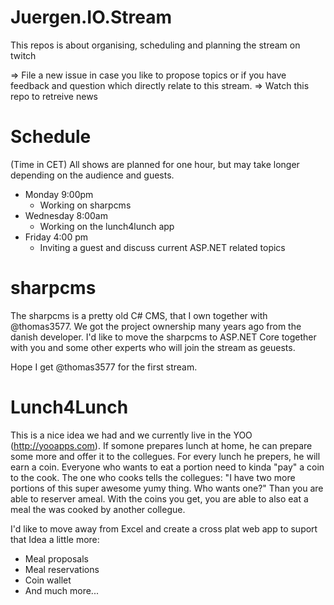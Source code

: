 # Juergen.IO.Stream
This repos is about organising, scheduling and planning the stream on twitch 

=> File a new issue in case you like to propose topics or if you have feedback and question which directly relate to this stream.
=> Watch this repo to retreive news 

# Schedule
(Time in CET)
All shows are planned for one hour, but may take longer depending on the audience and guests.
* Monday 9:00pm
  * Working on sharpcms
* Wednesday 8:00am
  * Working on the lunch4lunch app
* Friday 4:00 pm
  * Inviting a guest and discuss current  ASP.NET  related topics 

# sharpcms
The sharpcms is a pretty old C# CMS, that I own together with @thomas3577. We got the project ownership many years ago from the danish developer. I'd like to move the sharpcms to ASP.NET Core together with you and some other experts who will join the stream as geuests.

Hope I get @thomas3577 for the first stream.

# Lunch4Lunch
This is a nice idea we had and we currently live in the YOO (http://yooapps.com). If somone prepares lunch at home, he can prepare some more and offer it to the collegues. For every lunch he prepers, he will earn a coin. Everyone who wants to eat a portion need to kinda "pay" a coin to the cook. The one who cooks tells the collegues: "I have two more portions of this super awesome yumy thing. Who wants one?" Than you are able to reserver ameal. With the coins you get, you are able to also eat a meal the was cooked by another collegue.

I'd like to move away from Excel and create a cross plat web app to suport that Idea a little more: 
* Meal proposals 
* Meal reservations
* Coin wallet
* And much more...

